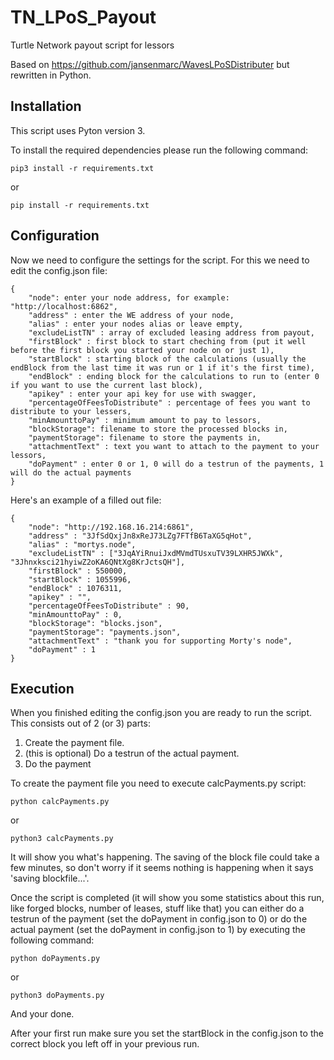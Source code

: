 # TN_LPoS_Payout
Turtle Network payout script for lessors

Based on <https://github.com/jansenmarc/WavesLPoSDistributer> but rewritten in Python.

## Installation
This script uses Pyton version 3.

To install the required dependencies please run the following command:
```
pip3 install -r requirements.txt
```
or 
```
pip install -r requirements.txt
```

## Configuration
Now we need to configure the settings for the script. For this we need to edit the config.json file:
```
{
    "node": enter your node address, for example: "http://localhost:6862",
    "address" : enter the WE address of your node,
    "alias" : enter your nodes alias or leave empty,
    "excludeListTN" : array of excluded leasing address from payout, 
    "firstBlock" : first block to start cheching from (put it well before the first block you started your node on or just 1), 
    "startBlock" : starting block of the calculations (usually the endBlock from the last time it was run or 1 if it's the first time),
    "endBlock" : ending block for the calculations to run to (enter 0 if you want to use the current last block),
    "apikey" : enter your api key for use with swagger,
    "percentageOfFeesToDistribute" : percentage of fees you want to distribute to your lessers, 
    "minAmounttoPay" : minimum amount to pay to lessors,
    "blockStorage": filename to store the processed blocks in,
    "paymentStorage": filename to store the payments in,
    "attachmentText" : text you want to attach to the payment to your lessors,
    "doPayment" : enter 0 or 1, 0 will do a testrun of the payments, 1 will do the actual payments
}
```

Here's an example of a filled out file:
```
{
    "node": "http://192.168.16.214:6861",
    "address" : "3JfSdQxjJn8xReJ73LZg7FTfB6TaXG5qHot",
    "alias" : "mortys.node",
    "excludeListTN" : ["3JqAYiRnuiJxdMVmdTUsxuTV39LXHR5JWXk", "3Jhnxksci21hyiwZ2oKA6QNtXg8KrJctsQH"],
    "firstBlock" : 550000,
    "startBlock" : 1055996,
    "endBlock" : 1076311,
    "apikey" : "",
    "percentageOfFeesToDistribute" : 90, 
    "minAmounttoPay" : 0,
    "blockStorage": "blocks.json",
    "paymentStorage": "payments.json",
    "attachmentText" : "thank you for supporting Morty's node",
    "doPayment" : 1
}
```

## Execution
When you finished editing the config.json you are ready to run the script. This consists out of 2 (or 3) parts:
1. Create the payment file.
2. (this is optional) Do a testrun of the actual payment.
3. Do the payment

To create the payment file you need to execute calcPayments.py script:
```
python calcPayments.py
```
or
```
python3 calcPayments.py
```

It will show you what's happening. The saving of the block file could take a few minutes, so don't worry if it seems nothing is happening when it says 'saving blockfile...'.

Once the script is completed (it will show you some statistics about this run, like forged blocks, number of leases, stuff like that) you can either do a testrun of the payment (set the doPayment in config.json to 0) or do the actual payment (set the doPayment in config.json to 1) by executing the following command:
```
python doPayments.py
```
or
```
python3 doPayments.py
```

And your done. 

After your first run make sure you set the startBlock in the config.json to the correct block you left off in your previous run.
